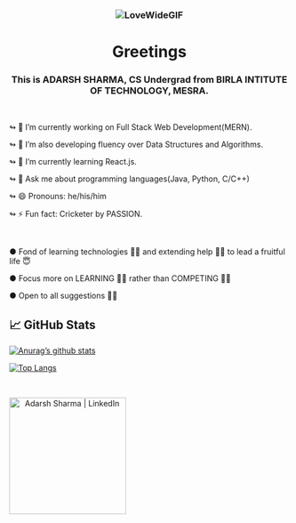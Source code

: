 ### <p align="center">![LoveWideGIF](https://user-images.githubusercontent.com/69284082/155893933-2b95fbbf-c638-44f8-bdb6-15c88724bd5a.gif)</p>


### <h1 align="center">Greetings</h1> 


<h3 align="center">This is ADARSH SHARMA, CS Undergrad from BIRLA INTITUTE OF TECHNOLOGY, MESRA.</h3>
</br>

↬ 🔭 I’m currently working on Full Stack Web Development(MERN).

↬ 🔧 I’m also developing fluency over Data Structures and Algorithms.

↬ 🌱 I’m currently learning React.js.

↬ 💬 Ask me about programming languages(Java, Python, C/C++)

↬ 😄 Pronouns: he/his/him

↬ ⚡ Fun fact: Cricketer by PASSION.

</br>
          
● Fond of learning technologies 👨‍🏫 and extending help 🤝🏿 to lead a fruitful life 😇

● Focus more on LEARNING ✍🏿 rather than COMPETING 💪🏿

● Open to all suggestions ✌🏿





## 📈 GitHub Stats



[![Anurag’s github stats](https://github-readme-stats.vercel.app/api?username=adi1103sh)](https://github.com/adi1103sh)


[![Top Langs](https://github-readme-stats.vercel.app/api/top-langs/?username=yushi1007&layout=compact)](https://github.com/adi1103sh)

</br>

<a align="center" href="https://www.linkedin.com/in/adarshsharma11/"><img align="left" src="https://raw.github.com/adi1103sh/adi1103sh/main/Contacts/Linkedin.png" alt="Adarsh Sharma | LinkedIn" width="210px"/></a>
